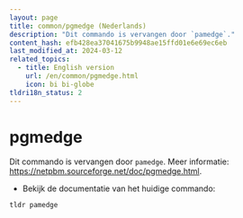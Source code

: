 ```yaml
---
layout: page
title: common/pgmedge (Nederlands)
description: "Dit commando is vervangen door `pamedge`."
content_hash: efb428ea37041675b9948ae15ffd01e6e69ec6eb
last_modified_at: 2024-03-12
related_topics:
  - title: English version
    url: /en/common/pgmedge.html
    icon: bi bi-globe
tldri18n_status: 2
---
```

# pgmedge

Dit commando is vervangen door `pamedge`.
Meer informatie: <https://netpbm.sourceforge.net/doc/pgmedge.html>.

- Bekijk de documentatie van het huidige commando:

`tldr pamedge`
